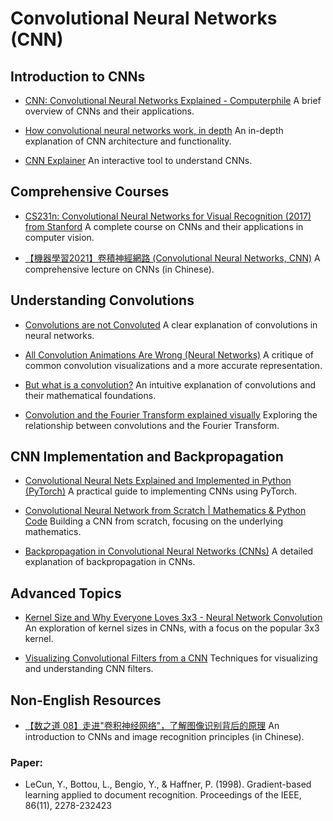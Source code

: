# Convolutional Neural Networks (CNN)

## Introduction to CNNs
- [CNN: Convolutional Neural Networks Explained - Computerphile](https://www.youtube.com/watch?v=py5byOOHZM8)
  A brief overview of CNNs and their applications.

- [How convolutional neural networks work, in depth](https://www.youtube.com/watch?v=JB8T_zN7ZC0)
  An in-depth explanation of CNN architecture and functionality.

- [CNN Explainer](https://poloclub.github.io/cnn-explainer/)
  An interactive tool to understand CNNs.

## Comprehensive Courses
- [CS231n: Convolutional Neural Networks for Visual Recognition (2017) from Stanford](https://www.youtube.com/playlist?list=PLzUTmXVwsnXod6WNdg57Yc3zFx_f-RYsq)
  A complete course on CNNs and their applications in computer vision.

- [【機器學習2021】卷積神經網路 (Convolutional Neural Networks, CNN)](https://www.youtube.com/watch?v=OP5HcXJg2Aw)
  A comprehensive lecture on CNNs (in Chinese).

## Understanding Convolutions
- [Convolutions are not Convoluted](https://www.youtube.com/watch?v=aEGboJxmq-w)
  A clear explanation of convolutions in neural networks.

- [All Convolution Animations Are Wrong (Neural Networks)](https://www.youtube.com/watch?v=w4kNHKcBGzA)
  A critique of common convolution visualizations and a more accurate representation.

- [But what is a convolution?](https://www.youtube.com/watch?v=KuXjwB4LzSA)
  An intuitive explanation of convolutions and their mathematical foundations.

- [Convolution and the Fourier Transform explained visually](https://www.youtube.com/watch?v=9i6aDdQ9FTQ)
  Exploring the relationship between convolutions and the Fourier Transform.

## CNN Implementation and Backpropagation
- [Convolutional Neural Nets Explained and Implemented in Python (PyTorch)](https://www.youtube.com/watch?v=ZBfpkepdZlw)
  A practical guide to implementing CNNs using PyTorch.

- [Convolutional Neural Network from Scratch | Mathematics & Python Code](https://www.youtube.com/watch?v=Lakz2MoHy6o)
  Building a CNN from scratch, focusing on the underlying mathematics.

- [Backpropagation in Convolutional Neural Networks (CNNs)](https://www.youtube.com/watch?v=z9hJzduHToc)
  A detailed explanation of backpropagation in CNNs.

## Advanced Topics
- [Kernel Size and Why Everyone Loves 3x3 - Neural Network Convolution](https://www.youtube.com/watch?v=V9ZYDCnItr0)
  An exploration of kernel sizes in CNNs, with a focus on the popular 3x3 kernel.

- [Visualizing Convolutional Filters from a CNN](https://www.youtube.com/watch?v=cNBBNAxC8l4)
  Techniques for visualizing and understanding CNN filters.

## Non-English Resources
- [【数之道 08】走进"卷积神经网络"，了解图像识别背后的原理](https://www.youtube.com/watch?v=vi9eNd9CPnk)
  An introduction to CNNs and image recognition principles (in Chinese).

### Paper: 
- LeCun, Y., Bottou, L., Bengio, Y., & Haffner, P. (1998). Gradient-based learning applied to document recognition. Proceedings of the IEEE, 86(11), 2278-232423
